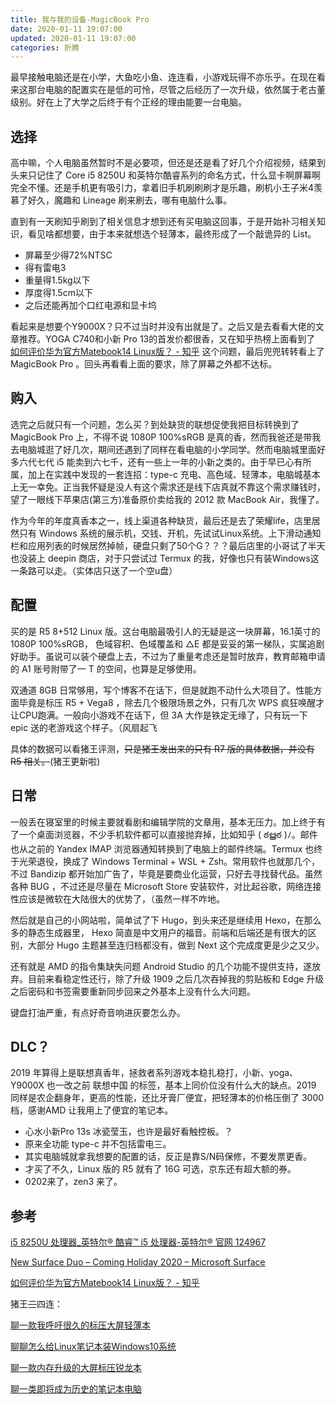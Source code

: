 ```yaml
---
title: 我与我的设备-MagicBook Pro
date: 2020-01-11 19:07:00
updated: 2020-01-11 19:07:00
categories: 折腾
---
```


最早接触电脑还是在小学，大鱼吃小鱼、连连看，小游戏玩得不亦乐乎。在现在看来这那台电脑的配置实在是低的可怜，尽管之后经历了一次升级，依然属于老古董级别。好在上了大学之后终于有个正经的理由能要一台电脑。<!--more-->

## 选择

高中嘛，个人电脑虽然暂时不是必要项，但还是还是看了好几个介绍视频，结果到头来只记住了 Core i5 8250U 和英特尔酷睿系列的命名方式，什么显卡啊屏幕啊完全不懂。还是手机更有吸引力，拿着旧手机刷刷刷才是乐趣，刷机小王子米4羡慕了好久，魔趣和 Lineage 刷来刷去，哪有电脑什么事。

直到有一天刷知乎刷到了相关信息才想到还有买电脑这回事，于是开始补习相关知识，看见啥都想要，由于本来就想选个轻薄本，最终形成了一个敲诡异的 List。

* 屏幕至少得72%NTSC
* 得有雷电3
* 重量得1.5kg以下
* 厚度得1.5cm以下
* 之后还能再加个口红电源和显卡坞

看起来是想要个Y9000X？只不过当时并没有出就是了。之后又是去看看大佬的文章推荐。YOGA C740和小新 Pro 13的首发价都很香，又在知乎热榜上面看到了 [如何评价华为官方Matebook14 Linux版？ - 知乎](#参考) 这个问题，最后兜兜转转看上了 MagicBook Pro 。回头再看看上面的要求，除了屏幕之外都不达标。

## 购入

选完之后就只有一个问题，怎么买？到处缺货的联想促使我把目标转换到了 MagicBook Pro 上，不得不说 1080P 100%sRGB 是真的香，然而我爸还是带我去电脑城逛了好几次，期间还遇到了同样在看电脑的小学同学。然而电脑城里面好多六代七代 i5 能卖到六七千，还有一些上一年的小新之类的。由于早已心有所属，加上在实践中发现的一套连招：type-c 充电、高色域、轻薄本，电脑城基本上无一幸免。正当我怀疑是没人有这个需求还是线下店真就不靠这个需求赚钱时，望了一眼线下苹果店(第三方)准备原价卖给我的 2012 款 MacBook Air，我懂了。

作为今年的年度真香本之一，线上渠道各种缺货，最后还是去了荣耀life，店里居然只有 Windows 系统的展示机，交钱、开机，先试试Linux系统。上下滑动通知栏和应用列表的时候居然掉帧，硬盘只剩了50个G？？？最后店里的小哥试了半天也没装上 deepin 商店，对于只尝试过 Termux 的我，好像也只有装Windows这一条路可以走。（实体店只送了一个空u盘）

## 配置

买的是 R5 8+512 Linux 版。这台电脑最吸引人的无疑是这一块屏幕，16.1英寸的 1080P 100%sRGB， 色域容积、色域覆盖和 △E 都是妥妥的第一梯队，实属追剧好助手。虽说可以装个硬盘上去，不过为了重量考虑还是暂时放弃，教育邮箱申请的 A1 账号附带了一 T 的空间，也算是足够使用。

双通道 8GB 日常够用，写个博客不在话下，但是就跑不动什么大项目了。性能方面毕竟是标压 R5 + Vega8 ，除去几个极限场景之外，只有几次 WPS 疯狂唤醒才让CPU跑满。一般向小游戏不在话下，但 3A 大作是铁定无缘了，只有玩一下 epic 送的老游戏这个样子。（风扇起飞

具体的数据可以看猪王评测，~~只是猪王发出来的只有 R7 版的具体数据，并没有 R5 相关。~~(猪王更新啦)

## 日常

一般丢在寝室里的时候主要就看剧和编辑学院的文章用，基本无压力。加上终于有了一个桌面浏览器，不少手机软件都可以直接抛弃掉，比如知乎 ( ఠൠఠ )ﾉ。邮件也从之前的 Yandex IMAP 浏览器通知转换到了电脑上的邮件终端。Termux 也终于光荣退役，换成了 Windows Terminal + WSL + Zsh。常用软件也就那几个，不过 Bandizip 都开始加广告了，毕竟是要商业化运营，只好去寻找替代品。虽然各种 BUG ，不过还是尽量在 Microsoft Store 安装软件，对比起谷歌，网络连接性应该是微软在大陆很大的优势了，（虽然一样不咋地。

然后就是自己的小网站啦，简单试了下 Hugo，到头来还是继续用 Hexo，在那么多的静态生成器里， Hexo 简直是中文用户的福音。前端和后端还是有很大的区别，大部分 Hugo 主题甚至连归档都没有，做到 Next 这个完成度更是少之又少。

还有就是 AMD 的指令集缺失问题 Android Studio 的几个功能不提供支持，遂放弃。目前来看稳定性还行，除了升级 1909 之后几次吞掉我的剪贴板和 Edge 升级之后密码和书签需要重新同步回来之外基本上没有什么大问题。

键盘打油严重，有点好奇音响进灰要怎么办。

## DLC？

2019 年算得上是联想真香年，拯救者系列游戏本稳扎稳打，小新、yoga、Y9000X 也一改之前 联想中国 的标签，基本上同价位没有什么大的缺点。2019 同样是农企翻身年，更高的性能，还比牙膏厂便宜，把轻薄本的价格压倒了 3000 档，感谢AMD 让我用上了便宜的笔记本。

* 心水小新Pro 13s 冰瓷莹玉，也许是最好看触控板。？
* 原来全功能 type-c 并不包括雷电三。
* 其实电脑城就拿我想要的配置的话，反正是靠S/N码保修，不要发票更香。
* 才买了不久，Linux 版的 R5 就有了 16G 可选，京东还有超大额的券。
* 0202来了，zen3 来了。

## 参考

[i5 8250U 处理器_英特尔® 酷睿™ i5 处理器-英特尔® 官网 124967](https://www.intel.cn/content/www/cn/zh/products/processors/core/i5-processors/i5-8250u.html)

[New Surface Duo – Coming Holiday 2020 – Microsoft Surface](https://www.microsoft.com/en-us/surface/devices/surface-duo)

[如何评价华为官方Matebook14 Linux版？ - 知乎](https://www.zhihu.com/question/344339517)

猪王~~三~~四连：

[聊一款我呼吁很久的标压大屏轻薄本](https://mp.weixin.qq.com/s/hTPIJjyssz5V0hO-xqznSQ)

[聊聊怎么给Linux笔记本装Windows10系统](https://mp.weixin.qq.com/s/dLfhbEDoN0DMDYlG-eKtCw)

[聊一款内存升级的大屏标压锐龙本](https://mp.weixin.qq.com/s/rDXH570qBvV4Hut472Hp-g)

[聊一类即将成为历史的笔记本电脑](https://mp.weixin.qq.com/s/EOf652_rNxZ2wZxwsgexRA)